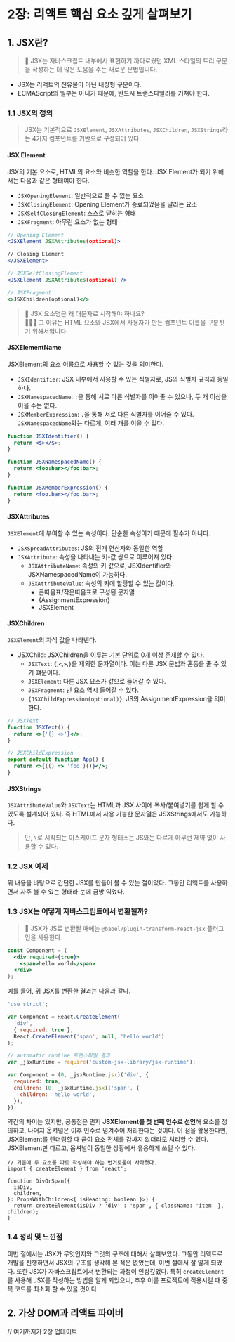 # 2장: 리액트 핵심 요소 깊게 살펴보기

## 1. JSX란?

> 📝 JSX는 자바스크립트 내부에서 표현하기 까다로웠던 XML 스타일의 트리 구문을 작성하는 데 많은 도움을 주는 새로운 문법입니다.

- JSX는 리액트의 전유물이 아닌 내장형 구문이다.
- ECMAScript의 일부는 아니기 때문에, 반드시 트랜스파일러를 거쳐야 한다.

### 1.1 JSX의 정의

> JSX는 기본적으로 `JSXElement`, `JSXAttributes`, `JSXChildren`, `JSXStrings`라는 4가지 컴포넌트를 기반으로 구성되어 있다.

#### JSX Element

JSX의 기본 요소로, HTML의 요소와 비슷한 역할을 한다. JSX Element가 되기 위해서는 다음과 같은 형태여야 한다.

- `JSXOpeningElement`: 일반적으로 볼 수 있는 요소
- `JSXClosingElement`: Opening Element가 종료되었음을 알리는 요소
- `JSXSelfClosingElement`: 스스로 닫히는 형태
- `JSXFragment`: 아무런 요소가 없는 형태

```jsx
// Opening Element
<JSXElement JSXAttributes(optional)>

// Closing Element
</JSXElement>

// JSXSelfClosingElement
<JSXElement JSXAttributes(optional) />

// JSXFragment
<>JSXChildren(optional)</>
```

> 🤔 JSX 요소명은 왜 대문자로 시작해야 하나요? <br/>🧑🏻‍💻 그 이유는 HTML 요소와 JSX에서 사용자가 만든 컴포넌트 이름을 구분짓기 위해서입니다.

#### JSXElementName

JSXElement의 요소 이름으로 사용할 수 있는 것을 의미한다.

- `JSXIdentifier`: JSX 내부에서 사용할 수 있는 식별자로, JS의 식별자 규칙과 동일하다.
- `JSXNamespacedName`: `:`을 통해 서로 다른 식별자를 이어줄 수 있으나, 두 개 이상을 이을 수는 없다.
- `JSXMemberExpression`: `.`을 통해 서로 다른 식별자를 이어줄 수 있다. `JSXNamespacedName`와는 다르게, 여러 개를 이을 수 있다.

```jsx
function JSXIdentifier() {
  return <$></$>;
}

function JSXNamespacedName() {
  return <foo:bar></foo:bar>;
}

function JSXMemberExpression() {
  return <foo.bar></foo.bar>;
}
```

#### JSXAttributes

`JSXElement`에 부여할 수 있는 속성이다. 단순한 속성이기 때문에 필수가 아니다.

- `JSXSpreadAttributes`: JS의 전개 연산자와 동일한 역할
- `JSXAttribute`: 속성을 나타내는 키-값 쌍으로 이루어져 있다.
  - `JSXAttributeName`: 속성의 키 값으로, JSXIdentifier와 JSXNamespacedName이 가능하다.
  - `JSXAttributeValue`: 속성의 키에 할당할 수 있는 값이다.
    - 큰따옴표/작은따옴표로 구성된 문자열
    - {AssignmentExpression}
    - JSXElement

#### JSXChildren

`JSXElement`의 자식 값을 나타낸다.

- JSXChild: JSXChildren을 이루는 기본 단위로 0개 이상 존재할 수 있다.
  - `JSXText`: `{`,`<`,`>`,`}`을 제외한 문자열이다. 이는 다른 JSX 문법과 혼동을 줄 수 있기 떄문이다.
  - `JSXElement`: 다른 JSX 요소가 값으로 들어갈 수 있다.
  - `JSXFragment`: 빈 요소 역시 들어갈 수 있다.
  - `{JSXChildExpression(optional)}`: JS의 AssignmentExpression을 의미한다.

```jsx
// JSXText
function JSXText() {
  return <>{'{} <>'}</>;
}

// JSXChildExpression
export default function App() {
  return <>{(() => 'foo')()}</>;
}
```

#### JSXStrings

`JSXAttributeValue`와 `JSXText`는 HTML과 JSX 사이에 복사/붙여넣기를 쉽게 할 수 있도록 설계되어 있다. 즉 HTML에서 사용 가능한 문자열은 JSXStrings에서도 가능하다.

> 단, `\`로 시작되는 이스케이프 문자 형태소는 JS와는 다르게 아무런 제약 없이 사용할 수 있다.

### 1.2 JSX 예제

위 내용을 바탕으로 간단한 JSX를 만들어 볼 수 있는 절이었다. 그동안 리액트를 사용하면서 자주 볼 수 있는 형태라 눈에 금방 익었다.

### 1.3 JSX는 어떻게 자바스크립트에서 변환될까?

> 📝 JSX가 JS로 변환될 때에는 `@babel/plugin-transform-react-jsx` 플러그인을 사용한다.

```jsx
const Component = (
  <div required={true}>
    <span>hello world</span>
  </div>
);
```

예를 들어, 위 JSX를 변환한 결과는 다음과 같다.

```js
'use strict';

var Component = React.CreateElement(
  'div',
  { required: true },
  React.CreateElement('span', null, 'hello world')
);

// automatic runtime 트랜스파일 결과
var _jsxRuntime = require('custom-jsx-library/jsx-runtime');

var Component = (0, _jsxRuntime.jsx)('div', {
  required: true,
  children: (0, _jsxRuntime.jsx)('span', {
    children: 'hello world',
  }),
});
```

약간의 차이는 있지만, 공통점은 먼저 **JSXElement를 첫 번째 인수로 선언**해 요소를 정의하고, 나머지 옵셔널은 이후 인수로 넘겨주어 처리한다는 것이다. 이 점을 활용한다면, JSXElement를 렌더링할 때 굳이 요소 전체를 감싸지 않더라도 처리할 수 있다. JSXElement만 다르고, 옵셔널이 동일한 상황에서 유용하게 쓰일 수 있다.

```tsx
// 기존에 두 요소를 따로 작성해야 하는 번거로움이 사라졌다.
import { createElement } from 'react';

function DivOrSpan({
  isDiv,
  children,
}: PropsWithChildren<{ isHeading: boolean }>) {
  return createElement(isDiv ? 'div' : 'span', { className: 'item' }, children);
}
```

### 1.4 정리 및 느낀점

이번 절에서는 JSX가 무엇인지와 그것의 구조에 대해서 살펴보았다. 그동안 리액트로 개발을 진행하면서 JSX의 구조를 생각해 본 적은 없었는데, 이번 절에서 잘 알게 되었다. 또한 JSX가 자바스크립트에서 변환되는 과정이 인상깊었다. 특히 `createElement`를 사용해 JSX를 작성하는 방법을 알게 되었으니, 추후 이를 프로젝트에 적용시킬 때 중복 코드를 최소화 할 수 있을 것이다.

## 2. 가상 DOM과 리액트 파이버

// 여기까지가 2장 업데이트
